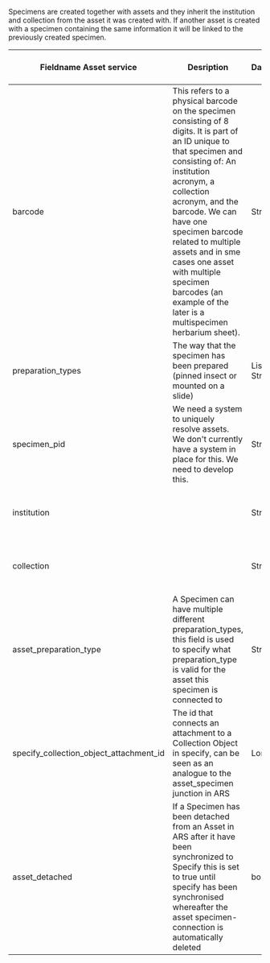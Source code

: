 Specimens are created together with assets and they inherit the institution and collection from the asset it was created
with. If another asset is created with a specimen containing the same information it will be linked to the previously
created specimen.

| Fieldname Asset service                 | Desription                                                                                                                                                                                                                                                                                                                                                                                   | Datatype        | Required in specimen             | Notes                              |
|-----------------------------------------|----------------------------------------------------------------------------------------------------------------------------------------------------------------------------------------------------------------------------------------------------------------------------------------------------------------------------------------------------------------------------------------------|-----------------|----------------------------------|------------------------------------|
| barcode                                 | This refers to a physical barcode on the specimen consisting of 8 digits. It is part of an ID unique to that specimen and consisting of: An institution acronym, a collection acronym, and the barcode. We can have one specimen barcode related to multiple assets and in sme cases one asset with multiple specimen barcodes (an example of the later is a multispecimen herbarium sheet). | String          | yes                              |                                    |
| preparation_types                       | The way that the specimen has been prepared (pinned insect or mounted on a slide)                                                                                                                                                                                                                                                                                                            | List of Strings | no                               |                                    |
| specimen_pid                            | We need a system to uniquely resolve assets. We don't currently have a system in place for this. We need to develop this.                                                                                                                                                                                                                                                                    | String          |                                  |                                    |
| institution                             |                                                                                                                                                                                                                                                                                                                                                                                              | String          | no - taken from the asset metada |                                    |
| collection                              |                                                                                                                                                                                                                                                                                                                                                                                              | String          | no - taken from the asset metada |                                    |
| asset_preparation_type                  | A Specimen can have multiple different preparation_types, this field is used to specify what preparation_type is valid for the asset this specimen is connected to                                                                                                                                                                                                                           | String          |                                  | From asset_specimen junction table |
| specify_collection_object_attachment_id | The id that connects an attachment to a Collection Object in specify, can be seen as an analogue to the asset_specimen junction in ARS                                                                                                                                                                                                                                                       | Long            | no-                              | From asset_specimen junction table                                   |
| asset_detached                          | If a Specimen has been detached from an Asset in ARS after it have been synchronized to Specify this is set to true until specify has been synchronised whereafter the asset specimen-connection is automatically deleted                                                                                                                                                                    | boolean         |                                  | From asset_specimen junction table                                   |


 

 
